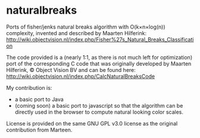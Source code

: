 # naturalbreaks
Ports of fisher/jenks natural breaks algorithm with O(k×n×log(n)) complexity, invented and described by Maarten Hilferink:
http://wiki.objectvision.nl/index.php/Fisher%27s_Natural_Breaks_Classification  

The code provided is a (nearly 1:1, as there is not much left for optimization) port of the corresponding C code that was
originally developed by Maarten Hilferink, © Object Vision BV and can be found here:
http://wiki.objectvision.nl/index.php/CalcNaturalBreaksCode

My contribution is:
- a basic port to Java
- (coming soon) a basic port to javascript so that the algorithm can be directly used in the browser to compute natural looking color scales.


License is provided on the same GNU GPL v3.0 license as the original contribution from Marteen.
